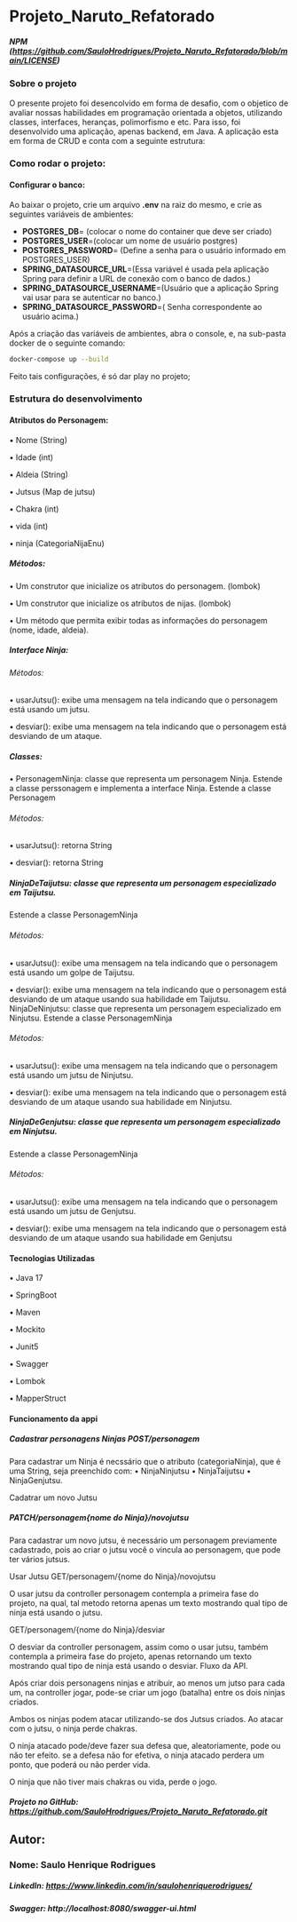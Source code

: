 # Projeto_Naruto_Refatorado


##### NPM (https://github.com/SauloHrodrigues/Projeto_Naruto_Refatorado/blob/main/LICENSE)

### Sobre o projeto

O presente projeto foi desencolvido em forma de desafio, com o objetico de avaliar nossas habilidades em programação orientada a objetos, utilizando classes, interfaces, heranças, polimorfismo e etc. Para isso, foi desenvolvido uma aplicação, apenas backend, em Java. A aplicação esta em forma de CRUD e conta com a seguinte estrutura:

### Como rodar o projeto:

#### Configurar o banco:
Ao baixar o projeto, crie  um arquivo **.env** na raiz do mesmo, e crie as seguintes variáveis de ambientes:

* **POSTGRES_DB**= (colocar o nome do container que deve ser criado)
* **POSTGRES_USER**=(colocar um nome de usuário postgres)
* **POSTGRES_PASSWORD**= (Define a senha para o usuário informado em POSTGRES_USER)
* **SPRING_DATASOURCE_URL**=(Essa variável é usada pela aplicação Spring para definir a URL de conexão com o banco de dados.)
* **SPRING_DATASOURCE_USERNAME**=(Usuário que a aplicação Spring vai usar para se autenticar no banco.)
* **SPRING_DATASOURCE_PASSWORD**=( Senha correspondente ao usuário acima.)

Após a criação das variáveis de ambientes, abra o console, e, na sub-pasta docker de o seguinte comando:

```bash
docker-compose up --build
```

Feito tais configurações, é só dar play no projeto;

### Estrutura do desenvolvimento

#### Atributos do Personagem:

• Nome (String)

• Idade (int)

• Aldeia (String)

• Jutsus (Map de jutsu)  

• Chakra (int)

• vida (int)

• ninja (CategoriaNijaEnu)

##### Métodos:
• Um construtor que inicialize os atributos do personagem. (lombok)

• Um construtor que inicialize os atributos de nijas. (lombok)

• Um método que permita exibir todas as informações do personagem (nome, idade, aldeia).

##### Interface Ninja:

###### Métodos:

• usarJutsu(): exibe uma mensagem na tela indicando que o personagem está usando um jutsu.

• desviar(): exibe uma mensagem na tela indicando que o personagem está desviando de um ataque.

##### Classes:

• PersonagemNinja: classe que representa um personagem Ninja. Estende a classe perssonagem e implementa a interface Ninja.
Estende a classe Personagem


###### Métodos:
• usarJutsu(): retorna String

• desviar(): retorna String

##### NinjaDeTaijutsu: classe que representa um personagem especializado em Taijutsu.
Estende a classe PersonagemNinja

###### Métodos:
• usarJutsu(): exibe uma mensagem na tela indicando que o personagem está usando um golpe de Taijutsu.

• desviar(): exibe uma mensagem na tela indicando que o personagem está desviando de um ataque usando sua habilidade em Taijutsu.
NinjaDeNinjutsu: classe que representa um personagem especializado em Ninjutsu.
Estende a classe PersonagemNinja

###### Métodos:

• usarJutsu(): exibe uma mensagem na tela indicando que o personagem está usando um jutsu de Ninjutsu.

• desviar(): exibe uma mensagem na tela indicando que o personagem está desviando de um ataque usando sua habilidade em Ninjutsu.

##### NinjaDeGenjutsu: classe que representa um personagem especializado em Ninjutsu.
Estende a classe PersonagemNinja

###### Métodos:

• usarJutsu(): exibe uma mensagem na tela indicando que o personagem está usando um jutsu de Genjutsu.

• desviar(): exibe uma mensagem na tela indicando que o personagem está desviando de um ataque usando sua habilidade em Genjutsu

#### Tecnologias Utilizadas

• Java 17

• SpringBoot

• Maven

• Mockito

• Junit5

• Swagger

• Lombok

• MapperStruct

#### Funcionamento da appi

##### Cadastrar personagens Ninjas POST/personagem

Para cadastrar um Ninja é necssário que o atributo (categoriaNinja), que é uma String, seja preenchido com:
• NinjaNinjutsu • NinjaTaijutsu • NinjaGenjutsu.

Cadatrar um novo Jutsu

##### PATCH/personagem{nome do Ninja}/novojutsu

Para cadastrar um novo jutsu, é necessário um personagem previamente cadastrado, pois ao criar o jutsu você o vincula ao personagem, que pode ter vários jutsus.

Usar Jutsu
GET/personagem/{nome do Ninja}/novojutsu

O usar jutsu da controller personagem contempla a primeira fase do projeto, na qual, tal metodo retorna apenas um texto mostrando qual tipo de ninja está usando o jutsu.

GET/personagem/{nome do Ninja}/desviar

O desviar da controller personagem, assim como o usar jutsu, também contempla a primeira fase do projeto, apenas retornando um texto mostrando qual tipo de ninja está usando o desviar.
Fluxo da API.

Após criar dois personagens ninjas e atribuir, ao menos um jutso para cada um, na controller jogar, pode-se criar um jogo (batalha) entre os dois ninjas criados.

Ambos os ninjas podem atacar utilizando-se dos Jutsus criados. Ao atacar com o jutsu, o ninja perde chakras.

O ninja atacado pode/deve fazer sua defesa que, aleatoriamente, pode ou não ter efeito. se a defesa não for efetiva, o ninja atacado perdera um ponto, que poderá ou não perder vida.

O ninja que não tiver mais chakras ou vida, perde o jogo.

##### Projeto no GitHub:  https://github.com/SauloHrodrigues/Projeto_Naruto_Refatorado.git

## Autor:

### Nome: Saulo Henrique Rodrigues

##### LinkedIn: https://www.linkedin.com/in/saulohenriquerodrigues/

##### Swagger: http://localhost:8080/swagger-ui.html